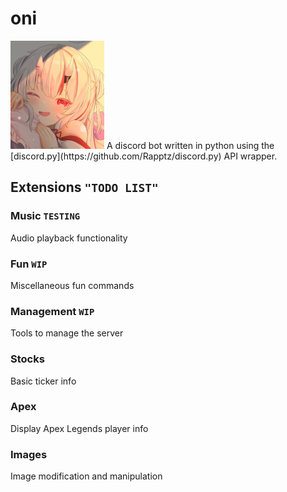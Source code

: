 # oni

<img src="images/oni.png" alt="oni" width="150"/>
A discord bot written in python using the [discord.py](https://github.com/Rapptz/discord.py) API wrapper.

## Extensions ``"TODO LIST"``
### Music ``TESTING``
Audio playback functionality
### Fun ``WIP``
Miscellaneous fun commands
### Management ``WIP``
Tools to manage the server
### Stocks
Basic ticker info
### Apex
Display Apex Legends player info
### Images
Image modification and manipulation

